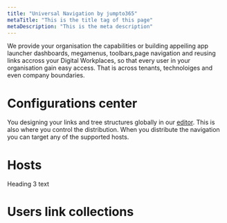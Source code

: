 ```yaml
---
title: "Universal Navigation by jumpto365"
metaTitle: "This is the title tag of this page"
metaDescription: "This is the meta description"
---
```


We provide your organisation the capabilities or building appeiling app launcher dashboards, megamenus, toolbars,page navigation and reusing links accross your Digital Workplaces, so that every user
in your organisation gain easy access. That is across tenants, technoloiges and even company boundaries.

# Configurations center

You designing your links and tree structures globally in our [editor](https://pro.jumpto365.com/). This is also where you control the distribution. When you distribute the navigation you can target any of the supported hosts.


# Hosts

Heading 3 text



# Users link collections


